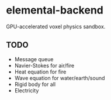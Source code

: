 # elemental-backend
GPU-accelerated voxel physics sandbox.

## TODO
* Message queue
* Navier-Stokes for air/fire
* Heat equation for fire
* Wave equation for water/earth/sound
* Rigid body for all
* Electricity
